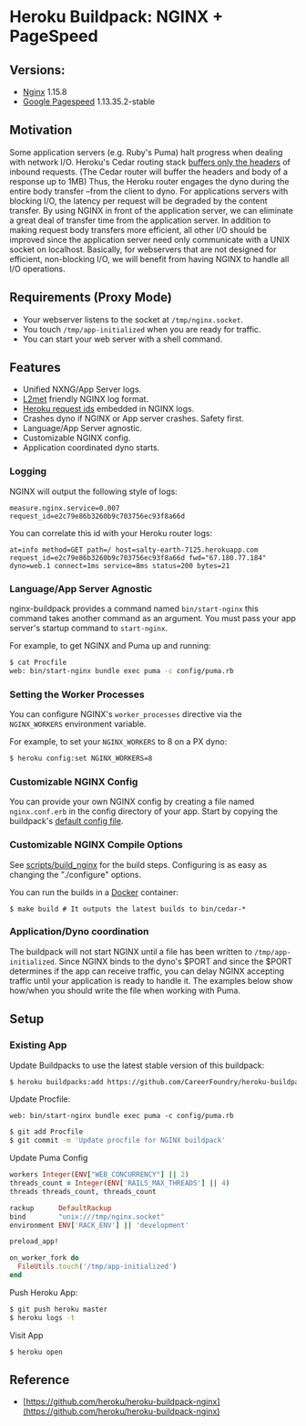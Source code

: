 # Heroku Buildpack: NGINX + PageSpeed

## Versions:

- [Nginx](https://www.nginx.com/) 1.15.8
- [Google Pagespeed](https://developers.google.com/speed/pagespeed/module/) 1.13.35.2-stable

## Motivation

Some application servers (e.g. Ruby's Puma) halt progress when dealing with network I/O. Heroku's Cedar routing stack [buffers only the headers](https://devcenter.heroku.com/articles/http-routing#request-buffering) of inbound requests. (The Cedar router will buffer the headers and body of a response up to 1MB) Thus, the Heroku router engages the dyno during the entire body transfer –from the client to dyno. For applications servers with blocking I/O, the latency per request will be degraded by the content transfer. By using NGINX in front of the application server, we can eliminate a great deal of transfer time from the application server. In addition to making request body transfers more efficient, all other I/O should be improved since the application server need only communicate with a UNIX socket on localhost. Basically, for webservers that are not designed for efficient, non-blocking I/O, we will benefit from having NGINX to handle all I/O operations.

## Requirements (Proxy Mode)

* Your webserver listens to the socket at `/tmp/nginx.socket`.
* You touch `/tmp/app-initialized` when you are ready for traffic.
* You can start your web server with a shell command.

## Features

* Unified NXNG/App Server logs.
* [L2met](https://github.com/ryandotsmith/l2met) friendly NGINX log format.
* [Heroku request ids](https://devcenter.heroku.com/articles/http-request-id) embedded in NGINX logs.
* Crashes dyno if NGINX or App server crashes. Safety first.
* Language/App Server agnostic.
* Customizable NGINX config.
* Application coordinated dyno starts.

### Logging

NGINX will output the following style of logs:

```
measure.nginx.service=0.007 request_id=e2c79e86b3260b9c703756ec93f8a66d
```

You can correlate this id with your Heroku router logs:

```
at=info method=GET path=/ host=salty-earth-7125.herokuapp.com request_id=e2c79e86b3260b9c703756ec93f8a66d fwd="67.180.77.184" dyno=web.1 connect=1ms service=8ms status=200 bytes=21
```

### Language/App Server Agnostic

nginx-buildpack provides a command named `bin/start-nginx` this command takes another command as an argument. You must pass your app server's startup command to `start-nginx`.

For example, to get NGINX and Puma up and running:

```bash
$ cat Procfile
web: bin/start-nginx bundle exec puma -c config/puma.rb
```

### Setting the Worker Processes

You can configure NGINX's `worker_processes` directive via the
`NGINX_WORKERS` environment variable.

For example, to set your `NGINX_WORKERS` to 8 on a PX dyno:

```bash
$ heroku config:set NGINX_WORKERS=8
```

### Customizable NGINX Config

You can provide your own NGINX config by creating a file named `nginx.conf.erb` in the config directory of your app. Start by copying the buildpack's [default config file](config/nginx.conf.erb).

### Customizable NGINX Compile Options

See [scripts/build_nginx](scripts/build_nginx) for the build steps. Configuring is as easy as changing the "./configure" options.

You can run the builds in a [Docker](https://www.docker.com/) container:

```
$ make build # It outputs the latest builds to bin/cedar-*
```

### Application/Dyno coordination

The buildpack will not start NGINX until a file has been written to `/tmp/app-initialized`. Since NGINX binds to the dyno's $PORT and since the $PORT determines if the app can receive traffic, you can delay NGINX accepting traffic until your application is ready to handle it. The examples below show how/when you should write the file when working with Puma.

## Setup

### Existing App

Update Buildpacks to use the latest stable version of this buildpack:
```bash
$ heroku buildpacks:add https://github.com/CareerFoundry/heroku-buildpack-nginx-pagespeed
```

Update Procfile:
```
web: bin/start-nginx bundle exec puma -c config/puma.rb
```

```bash
$ git add Procfile
$ git commit -m 'Update procfile for NGINX buildpack'
```

Update Puma Config
```ruby
workers Integer(ENV["WEB_CONCURRENCY"] || 2)
threads_count = Integer(ENV['RAILS_MAX_THREADS'] || 4)
threads threads_count, threads_count

rackup      DefaultRackup
bind        "unix:///tmp/nginx.socket"
environment ENV['RACK_ENV'] || 'development'

preload_app!

on_worker_fork do
  FileUtils.touch('/tmp/app-initialized')
end

```

Push Heroku App:
```bash
$ git push heroku master
$ heroku logs -t
```

Visit App
```
$ heroku open
```

## Reference

- [https://github.com/heroku/heroku-buildpack-nginx](https://github.com/heroku/heroku-buildpack-nginx)
